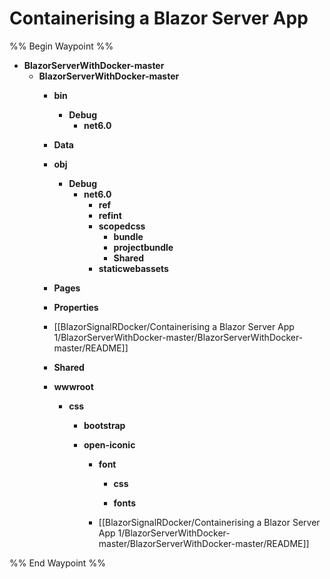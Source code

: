 # Containerising a Blazor Server App

%% Begin Waypoint %%
- **BlazorServerWithDocker-master**
	- **BlazorServerWithDocker-master**
		- **bin**
			- **Debug**
				- **net6.0**
		- **Data**

		- **obj**
			- **Debug**
				- **net6.0**
					- **ref**
					- **refint**
					- **scopedcss**
						- **bundle**
						- **projectbundle**
						- **Shared**
					- **staticwebassets**
		- **Pages**

		- **Properties**

		- [[BlazorSignalRDocker/Containerising a Blazor Server App 1/BlazorServerWithDocker-master/BlazorServerWithDocker-master/README]]
		- **Shared**

		- **wwwroot**
			- **css**
				- **bootstrap**

				- **open-iconic**
					- **font**
						- **css**

						- **fonts**

					- [[BlazorSignalRDocker/Containerising a Blazor Server App 1/BlazorServerWithDocker-master/BlazorServerWithDocker-master/README]]

%% End Waypoint %%
 